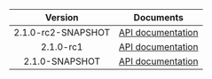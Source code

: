 | Version | Documents |
|:---:|---|
| 2.1.0-rc2-SNAPSHOT | [API documentation](2.1.0-rc2-SNAPSHOT) |
| 2.1.0-rc1 | [API documentation](2.1.0-rc1) |
| 2.1.0-SNAPSHOT | [API documentation](2.1.0-SNAPSHOT) |
